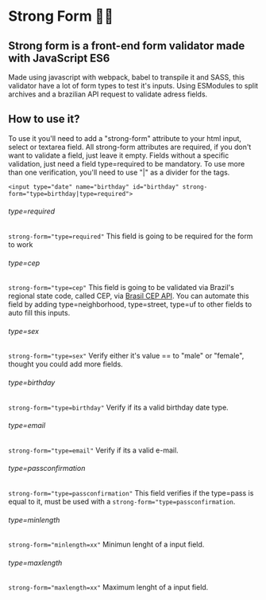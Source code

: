 # Strong Form 💪💪

## Strong form is a front-end form validator made with JavaScript ES6
Made using javascript with webpack, babel to transpile it and SASS, this validator have a lot of form types to test it's inputs.
Using ESModules to split archives and a brazilian API request to validate adress fields.

## How to use it?
To use it you'll need to add a "strong-form" attribute to your html input, select or textarea field.
All strong-form attributes are required, if you don't want to validate a field, just leave it empty.
Fields without a specific validation, just need a field type=required to be mandatory.
To use more than one verification, you'll need to use "|" as a divider for the tags.

```<input type="date" name="birthday" id="birthday" strong-form="type=birthday|type=required">```

###### type=required
```strong-form="type=required"```
This field is going to be required for the form to work
  
###### type=cep
```strong-form="type=cep"```
This field is going to be validated via Brazil's regional state code, called CEP, via [Brasil CEP API](https://brasilapi.com.br/).
You can automate this field by adding type=neighborhood, type=street, type=uf to other fields to auto fill this inputs.
  
###### type=sex
```strong-form="type=sex"```
Verify either it's value == to "male" or "female", thought you could add more fields.

###### type=birthday
```strong-form="type=birthday"```
Verify if its a valid birthday date type.

###### type=email
```strong-form="type=email"```
Verify if its a valid e-mail.

###### type=passconfirmation
```strong-form="type=passconfirmation"```
This field verifies if the type=pass is equal to it, must be used with a ```strong-form="type=passconfirmation```.

###### type=minlength
```strong-form="minlength=xx"```
Minimun lenght of a input field.

###### type=maxlength
```strong-form="maxlength=xx"```
Maximum lenght of a input field.
